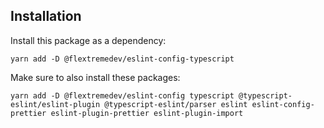 ## Installation

Install this package as a dependency:

```
yarn add -D @flextremedev/eslint-config-typescript
```

Make sure to also install these packages:

```
yarn add -D @flextremedev/eslint-config typescript @typescript-eslint/eslint-plugin @typescript-eslint/parser eslint eslint-config-prettier eslint-plugin-prettier eslint-plugin-import
```
